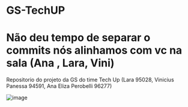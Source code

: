 # GS-TechUP
# Não deu tempo de separar o commits nós alinhamos com vc na sala (Ana , Lara, Vini)
Repositorio do projeto da GS do time Tech Up (Lara 95028, Vinicius Panessa 94591, Ana Eliza Perobelli 96277)


![image](https://github.com/FIAP-2024-3SIS/GS-TechUP/assets/66211552/e1afb418-a35c-492d-a651-7122829c4c10)
